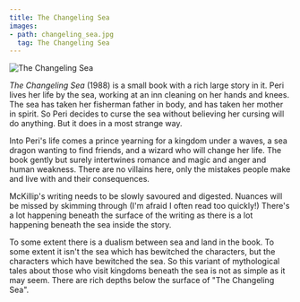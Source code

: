 ```yaml
---
title: The Changeling Sea
images:
- path: changeling_sea.jpg
  tag: The Changeling Sea
---
```

![The Changeling Sea](changeling_sea.jpg)

*The Changeling Sea* (1988) is a small book with a rich large
story in it.  Peri lives her life by the sea, working at an
inn cleaning on her hands and knees.  The sea has taken her
fisherman father in body, and has taken her mother in spirit.
So Peri decides to curse the sea without believing her cursing
will do anything.  But it does in a most strange way.

Into Peri's life comes a prince yearning for a kingdom
under a waves, a sea dragon wanting to find friends, and a
wizard who will change her life.  The book gently but surely
intertwines romance and magic and anger and human weakness.
There are no villains here, only the mistakes people make
and live with and their consequences.

McKillip's writing needs to be slowly savoured and digested.
Nuances will be missed by skimming through (I'm afraid I often
read too quickly!)  There's a lot happening beneath the surface
of the writing as there is a lot happening beneath the sea
inside the story.

To some extent there is a dualism between sea and land in
the book.  To some extent it isn't the sea which has bewitched
the characters, but the characters which have bewitched the
sea.  So this variant of mythological tales about those who
visit kingdoms beneath the sea is not as simple as it may
seem.  There are rich depths below the surface of "The
Changeling Sea".
